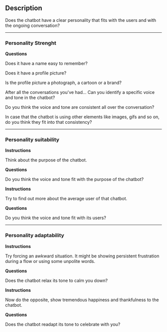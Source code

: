 ## Description

Does the chatbot have a clear personality that fits with the users and with the ongoing conversation?

-----

### Personality Strenght

**Questions**

Does it have a name easy to remember?

Does it have a profile picture?

Is the profile picture a photograph, a cartoon or a brand?

After all the conversations you've had... Can you identify a specific voice and tone in the chatbot?

Do you think the voice and tone are consistent all over the conversation?

In case that the chatbot is using other elements like images, gifs and so on, do you think they fit into that consistency?

----

### Personality suitability	

**Instructions**

Think about the purpose of the chatbot.

**Questions**

Do you think the voice and tone fit with the purpose of the chatbot?

**Instructions**

Try to find out more about the average user of that chatbot.

**Questions**

Do you think the voice and tone fit with its users?

-----

### Personality adaptability

**Instructions**

Try forcing an awkward situation. It might be showing persistent frustration during a flow or using some unpolite words.

**Questions**

Does the chatbot relax its tone to calm you down?

**Instructions**

Now do the opposite, show tremendous happiness and thankfulness to the chatbot.

**Questions**

Does the chatbot readapt its tone to celebrate with you?